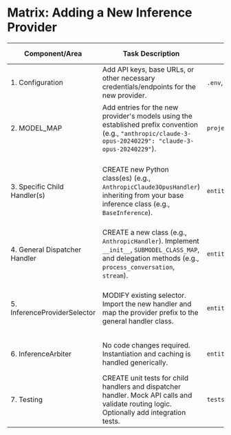 # Matrix: Adding a New Inference Provider

| Component/Area             | Task Description                                                                                                                                                    | Key Files/Locations (Examples)                                  | Effort Estimate | Notes                                                                                               |
|---------------------------|----------------------------------------------------------------------------------------------------------------------------------------------------------------------|------------------------------------------------------------------|----------------|-----------------------------------------------------------------------------------------------------|
| 1. Configuration           | Add API keys, base URLs, or other necessary credentials/endpoints for the new provider.                                                                             | `.env`, `config/settings.py`, Secret Manager                    | Low            | Standard configuration management.                                                                  |
| 2. MODEL_MAP               | Add entries for the new provider's models using the established prefix convention (e.g., `"anthropic/claude-3-opus-20240229": "claude-3-opus-20240229"`).         | `projectdavid_common/constants/ai_model_map.py`                 | Low            | Requires knowing the provider's model IDs and your desired unified naming.                          |
| 3. Specific Child Handler(s) | CREATE new Python class(es) (e.g., `AnthropicClaude3OpusHandler`) inheriting from your base inference class (e.g., `BaseInference`).                                 | `entities_api/inference/specific_handlers/anthropic_handlers.py` | High           | Core implementation work. Includes provider SDK usage, streaming logic, error handling, etc.        |
| 4. General Dispatcher Handler | CREATE a new class (e.g., `AnthropicHandler`). Implement `__init__`, `SUBMODEL_CLASS_MAP`, and delegation methods (e.g., `process_conversation`, `stream`).       | `entities_api/inference/handlers/anthropic_handler.py`          | Medium         | Mostly boilerplate delegation logic and sub-handler routing.                                        |
| 5. InferenceProviderSelector | MODIFY existing selector. Import the new handler and map the provider prefix to the general handler class.                                                        | `entities_api/inference/inference_provider_selector.py`         | Low            | Minimal change—add one entry to routing map (e.g., `"anthropic/"`).                                 |
| 6. InferenceArbiter        | No code changes required. Instantiation and caching is handled generically.                                                                                        | `entities_api/inference/inference_arbiter.py`                   | None           | Key benefit: core caching requires no modification.                                                 |
| 7. Testing                 | CREATE unit tests for child handlers and dispatcher handler. Mock API calls and validate routing logic. Optionally add integration tests.                          | `tests/inference/specific_handlers/`                            | Medium         | Ensure functional and routing correctness across interfaces.                                        |
